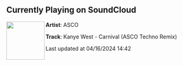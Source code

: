 ## Currently Playing on SoundCloud

[<img align="left" width="100" src="https://i1.sndcdn.com/artworks-fqkSFEVjC0aPmSMI-qxil7w-t500x500.jpg">](https://soundcloud.com/ascomusic/carnival-asco-remix)

**Artist**: ASCO 

**Track**: Kanye West - Carnival (ASCO Techno Remix)

Last updated at 04/16/2024 14:42
